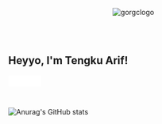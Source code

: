 <p align="center">
  <img src="https://gorgcimage.sgp1.digitaloceanspaces.com/Purple%20and%20White%20Gaming%20Logo.gif" alt="gorgclogo" width="300px">
</p>
<br/>
<br/>

## Heyyo, I'm Tengku Arif!

<a href="https://www.linkedin.com/in/tengku-arif-tengku-mohd-22ba4520a" target="_blank"><img align="left" alt="Aakarsh B | LinkedIn" width="22px" src="https://github.com/Aakarsh-B/trying-repos/blob/master/linkedin.svg" />
<a href="https://www.instagram.com/_tg.arif" target="_blank"><img align="left" alt="Aakarsh B | Instagram" width="22px" src="https://github.com/Aakarsh-B/trying-repos/blob/master/insta.svg" />
<a href="https://dev.to/tg_arif" target="_blank"><img align="left" alt="dev to aakarsh" width="22px" src="https://github.com/Aakarsh-B/trying-repos/blob/master/dev-badge.svg" /></a>

<br />
<br />
<br />

![Anurag's GitHub stats](https://github-readme-stats.vercel.app/api?username=gorgc&show_icons=true&theme=dark)
